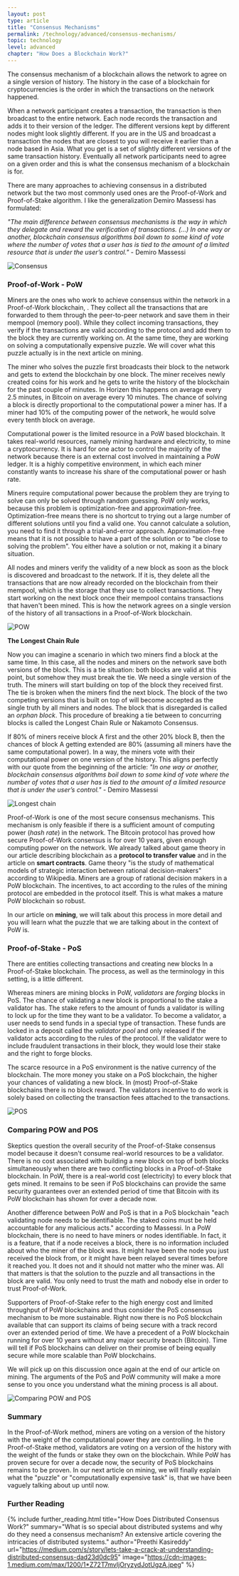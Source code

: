 ```yaml
---
layout: post
type: article
title: "Consensus Mechanisms"
permalink: /technology/advanced/consensus-mechanisms/
topic: technology
level: advanced
chapter: "How Does a Blockchain Work?"
---
```


The consensus mechanism of a blockchain allows the network to agree on a single version of history. The history in the case of a blockchain for cryptocurrencies is the order in which the transactions on the network happened.

When a network participant creates a transaction, the transaction is then broadcast to the entire network. Each node records the transaction and adds it to their version of the ledger. The different versions kept by different nodes might look slightly different. If you are in the US and broadcast a transaction the nodes that are closest to you will receive it earlier than a node based in Asia. What you get is a set of slightly different versions of the same transaction history. Eventually all network participants need to agree on a given order and this is what the consensus mechanism of a blockchain is for.

There are many approaches to achieving consensus in a distributed network but the two most commonly used ones are the Proof-of-Work and Proof-of-Stake algorithm. I like the generalization Demiro Massessi has formulated:

_"The main difference between consensus mechanisms is the way in which they delegate and reward the verification of transactions. (...) In one way or another, blockchain consensus algorithms boil down to some kind of vote where the number of votes that a user has is tied to the amount of a limited resource that is under the user’s control."_ - Demiro Massessi

![Consensus](/assets/post_files/technology/advanced/consensus-mechanisms/consensus.jpg)

### Proof-of-Work - PoW

Miners are the ones who work to achieve consensus within the network in a Proof-of-Work blockchain, . They collect all the transactions that are forwarded to them through the peer-to-peer network and save them in their mempool (memory pool). While they collect incoming transactions, they verify if the transactions are valid according to the protocol and add them to the block they are currently working on. At the same time, they are working on solving a computationally expensive puzzle. We will cover what this puzzle actually is in the next article on mining.

The miner who solves the puzzle first broadcasts their block to the network and gets to extend the blockchain by one block. The miner receives newly created coins for his work and he gets to write the history of the blockchain for the past couple of minutes. In Horizen this happens on average every 2.5 minutes, in Bitcoin on average every 10 minutes. The chance of solving a block is directly proportional to the computational power a miner has. If a miner had 10% of the computing power of the network, he would solve every tenth block on average.

Computational power is the limited resource in a PoW based blockchain. It takes real-world resources, namely mining hardware and electricity, to mine a cryptocurrency. It is hard for one actor to control the majority of the network because there is an external cost involved in maintaining a PoW ledger. It is a highly competitive environment, in which each miner constantly wants to increase his share of the computational power or hash rate.

Miners require computational power because the problem they are trying to solve can only be solved through random guessing. PoW only works, because this problem is optimization-free and approximation-free. Optimization-free means there is no shortcut to trying out a large number of different solutions until you find a valid one. You cannot calculate a solution, you need to find it through a trial-and-error approach. Approximation-free means that it is not possible to have a part of the solution or to "be close to solving the problem". You either have a solution or not, making it a binary situation.

All nodes and miners verify the validity of a new block as soon as the block is discovered and broadcast to the network. If it is, they delete all the transactions that are now already recorded on the blockchain from their mempool, which is the storage that they use to collect transactions. They start working on the next block once their mempool contains transactions that haven't been mined. This is how the network agrees on a single version of the history of all transactions in a Proof-of-Work blockchain.

![POW](/assets/post_files/technology/advanced/consensus-mechanisms/POW.jpg)


**The Longest Chain Rule**

Now you can imagine a scenario in which two miners find a block at the same time. In this case, all the nodes and miners on the network save both versions of the block. This is a tie situation: both blocks are valid at this point, but somehow they must break the tie. We need a single version of the truth. The miners will start building on top of the block they received first. The tie is broken when the miners find the next block. The block of the two competing versions that is built on top of will become accepted as the single truth by all miners and nodes. The block that is disregarded is called an _orphan block_. This procedure of breaking a tie between to concurring blocks is called the Longest Chain Rule or Nakamoto Consensus.

If 80% of miners receive block A first and the other 20% block B, then the chances of block A getting extended are 80% (assuming all miners have the same computational power). In a way, the miners vote with their computational power on one version of the history. This aligns perfectly with our quote from the beginning of the article: _"In one way or another, blockchain consensus algorithms boil down to some kind of vote where the number of votes that a user has is tied to the amount of a limited resource that is under the user’s control."_ - Demiro Massessi

![Longest chain](/assets/post_files/technology/advanced/consensus-mechanisms/longest_chain.jpg)

Proof-of-Work is one of the most secure consensus mechanisms. This mechanism is only feasible if there is a sufficient amount of computing power (_hash rate_) in the network. The Bitcoin protocol has proved how secure Proof-of-Work consensus is for over 10 years, given enough computing power on the network. We already talked about game theory in our article describing blockchain as a **protocol to transfer value** and in the article on **smart contracts**. Game theory "is the study of mathematical models of strategic interaction between rational decision-makers" according to Wikipedia. Miners are a group of rational decision makers in a PoW blockchain. The incentives, to act according to the rules of the mining protocol are embedded in the protocol itself. This is what makes a mature PoW blockchain so robust.

In our article on **mining**, we will talk about this process in more detail and you will learn what the puzzle that we are talking about in the context of PoW is.

### Proof-of-Stake - PoS

There are entities collecting transactions and creating new blocks In a Proof-of-Stake blockchain. The process, as well as the terminology in this setting, is a little different.

Whereas miners are mining blocks in PoW, _validators_ are _forging_ blocks in PoS. The chance of validating a new block is proportional to the stake a validator has. The stake refers to the amount of funds a validator is willing to lock up for the time they want to be a validator. To become a validator, a user needs to send funds in a special type of transaction. These funds are locked in a deposit called the _validator pool_ and only released if the validator acts according to the rules of the protocol. If the validator were to include fraudulent transactions in their block, they would lose their stake and the right to forge blocks.

The scarce resource in a PoS environment is the native currency of the blockchain. The more money you stake on a PoS blockchain, the higher your chances of validating a new block. In (most) Proof-of-Stake blockchains there is no block reward. The validators incentive to do work is solely based on collecting the transaction fees attached to the transactions.

![POS](/assets/post_files/technology/advanced/consensus-mechanisms/POS.png)

### Comparing POW and POS

Skeptics question the overall security of the Proof-of-Stake consensus model because it doesn't consume real-world resources to be a validator. There is no cost associated with building a new block on top of both blocks simultaneously when there are two conflicting blocks in a Proof-of-Stake blockchain. In PoW, there is a real-world cost (electricity) to every block that gets mined. It remains to be seen if PoS blockchains can provide the same security guarantees over an extended period of time that Bitcoin with its PoW blockchain has shown for over a decade now.

Another difference between PoW and PoS is that in a PoS blockchain "each validating node needs to be identifiable. The staked coins must be held accountable for any malicious acts." according to Massessi. In a PoW blockchain, there is no need to have miners or nodes identifiable. In fact, it is a feature, that if a node receives a block, there is no information included about who the miner of the block was. It might have been the node you just received the block from, or it might have been relayed several times before it reached you. It does not and it should not matter who the miner was. All that matters is that the solution to the puzzle and all transactions in the block are valid. You only need to trust the math and nobody else in order to trust Proof-of-Work.

Supporters of Proof-of-Stake refer to the high energy cost and limited throughput of PoW blockchains and thus consider the PoS consensus mechanism to be more sustainable. Right now there is no PoS blockchain available that can support its claims of being secure with a track record over an extended period of time. We have a precedent of a PoW blockchain running for over 10 years without any major security breach (Bitcoin). Time will tell if PoS blockchains can deliver on their promise of being equally secure while more scalable than PoW blockchains.

We will pick up on this discussion once again at the end of our article on mining. The arguments of the PoS and PoW community will make a more sense to you once you understand what the mining process is all about.

![Comparing POW and POS](/assets/post_files/technology/advanced/consensus-mechanisms/compare.jpg)

### Summary

In the Proof-of-Work method, miners are voting on a version of the history with the weight of the computational power they are controlling. In the Proof-of-Stake method, validators are voting on a version of the history with the weight of the funds or stake they own on the blockchain. While PoW has proven secure for over a decade now, the security of PoS blockchains remains to be proven. In our next article on mining, we will finally explain what the "puzzle" or "computationally expensive task" is, that we have been vaguely talking about up until now.

### Further Reading

{%
  include further_reading.html
  title="How Does Distributed Consensus Work?"
  summary="What is so special about distributed systems and why do they need a consensus mechanism? An extensive article covering the intricacies of distributed systems."
  author="Preethi Kasireddy"
  url="https://medium.com/s/story/lets-take-a-crack-at-understanding-distributed-consensus-dad23d0dc95"
  image="https://cdn-images-1.medium.com/max/1200/1*Z72T7mvIjOryzydJotUgzA.jpeg"
%}
